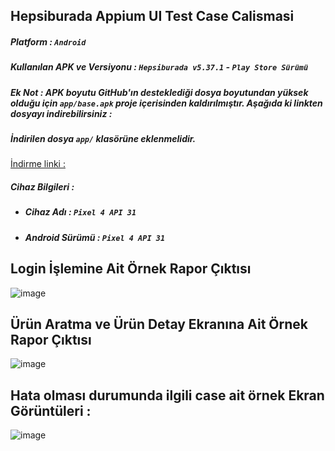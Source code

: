 ## Hepsiburada Appium UI Test Case Calismasi

##### Platform : `Android`
##### Kullanılan APK ve Versiyonu : `Hepsiburada v5.37.1` - `Play Store Sürümü`
##### Ek Not : APK boyutu GitHub'ın desteklediği dosya boyutundan yüksek olduğu için `app/base.apk` proje içerisinden kaldırılmıştır. Aşağıda ki linkten dosyayı indirebilirsiniz :
##### İndirilen dosya `app/` klasörüne eklenmelidir.
[İndirme linki : ](https://www.mediafire.com/file/0vqebxqwuaaejhs/base.apk/file)




##### Cihaz Bilgileri : 
  - ##### Cihaz Adı : `Pixel 4 API 31`
  - ##### Android Sürümü : `Pixel 4 API 31`

## Login İşlemine Ait Örnek Rapor Çıktısı 

![image](https://github.com/muratcancetin/hp-appium-study-case/assets/78485942/8704ca2a-0fd6-4493-b7ca-88100b17f4b0)

## Ürün Aratma ve Ürün Detay Ekranına Ait Örnek Rapor Çıktısı 

![image](https://github.com/muratcancetin/hp-appium-study-case/assets/78485942/494d6647-cfcc-4553-80e2-bb847fb9f0cc)

## Hata olması durumunda ilgili case ait örnek Ekran Görüntüleri : 

![image](https://github.com/muratcancetin/hp-appium-study-case/assets/78485942/79a1e359-b8f6-42fc-9d99-4994a0851b87)
